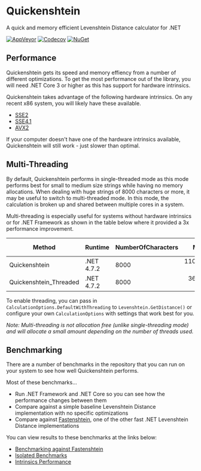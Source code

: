 # Quickenshtein

A quick and memory efficient Levenshtein Distance calculator for .NET

[![AppVeyor](https://img.shields.io/appveyor/ci/Turnerj/Quickenshtein/master.svg)](https://ci.appveyor.com/project/Turnerj/Quickenshtein)
[![Codecov](https://img.shields.io/codecov/c/github/Turnerj/Quickenshtein/master.svg)](https://codecov.io/gh/Turnerj/Quickenshtein)
[![NuGet](https://img.shields.io/nuget/v/Quickenshtein.svg)](https://www.nuget.org/packages/Quickenshtein/)

## Performance

Quickenshtein gets its speed and memory effiency from a number of different optimizations.
To get the most performance out of the library, you will need .NET Core 3 or higher as this has support for hardware intrinsics.

Quickenshtein takes advantage of the following hardware intrinsics. On any recent x86 system, you will likely have these available.
- [SSE2](https://en.wikipedia.org/wiki/SSE2#CPU_support)
- [SSE4.1](https://en.wikipedia.org/wiki/SSE4#Supporting_CPUs)
- [AVX2](https://en.wikipedia.org/wiki/Advanced_Vector_Extensions#CPUs_with_AVX2)

If your computer doesn't have one of the hardware intrinsics available, Quickenshtein will still work - just slower than optimal.

## Multi-Threading

By default, Quickenshtein performs in single-threaded mode as this mode performs best for small to medium size strings while having no memory allocations.
When dealing with huge strings of 8000 characters or more, it may be useful to switch to multi-threaded mode.
In this mode, the calculation is broken up and shared between multiple cores in a system.

Multi-threading is especially useful for systems without hardware intrinsics or for .NET Framework as shown in the table below where it provided a 3x performance improvement.

|                 Method |       Runtime | NumberOfCharacters |       Mean |     Error |     StdDev |      Gen 0 |      Gen 1 |     Gen 2 |   Allocated |
|----------------------- |-------------- |------------------- |-----------:|----------:|-----------:|-----------:|-----------:|----------:|------------:|
|          Quickenshtein |    .NET 4.7.2 |               8000 | 110.686 ms | 10.118 ms |   0.554 ms |          - |          - |         - |           - |
| Quickenshtein_Threaded |    .NET 4.7.2 |               8000 |  36.601 ms | 16.121 ms |   0.883 ms |          - |          - |         - |      1260 B |

To enable threading, you can pass in `CalculationOptions.DefaultWithThreading` to `Levenshtein.GetDistance()` or configure your own `CalculationOptions` with settings that work best for you.

_Note: Multi-threading is not allocation free (unlike single-threading mode) and will allocate a small amount depending on the number of threads used._

## Benchmarking

There are a number of benchmarks in the repository that you can run on your system to see how well Quickenshtein performs.

Most of these benchmarks...
- Run .NET Framework and .NET Core so you can see how the performance changes between them
- Compare against a simple baseline Levenshtein Distance implementation with no specific optimizations
- Compare against [Fastenshtein](https://github.com/DanHarltey/Fastenshtein/), one of the other fast .NET Levenshtein Distance implementations

You can view results to these benchmarks at the links below:
- [Benchmarking against Fastenshtein](/docs/OverallComparison.md)
- [Isolated Benchmarks](/docs/StringScenarios.md)
- [Intrinsics Performance](/docs/IntrinsicsPerformance.md)
